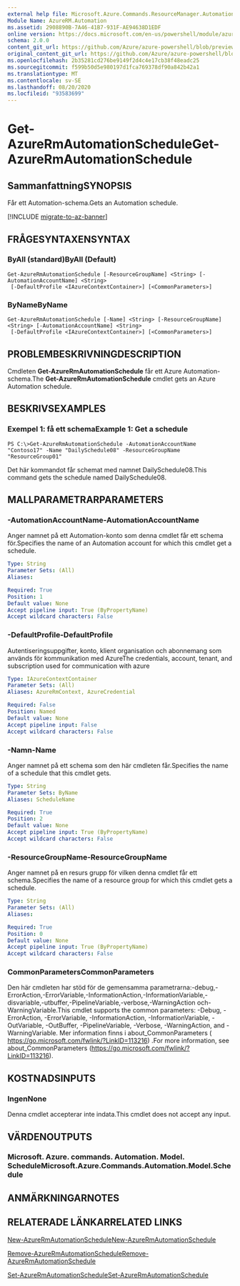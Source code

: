 ```yaml
---
external help file: Microsoft.Azure.Commands.ResourceManager.Automation.dll-Help.xml
Module Name: AzureRM.Automation
ms.assetid: 2908890B-7A46-41B7-931F-AE94638D1EDF
online version: https://docs.microsoft.com/en-us/powershell/module/azurerm.automation/get-azurermautomationschedule
schema: 2.0.0
content_git_url: https://github.com/Azure/azure-powershell/blob/preview/src/ResourceManager/Automation/Commands.Automation/help/Get-AzureRMAutomationSchedule.md
original_content_git_url: https://github.com/Azure/azure-powershell/blob/preview/src/ResourceManager/Automation/Commands.Automation/help/Get-AzureRMAutomationSchedule.md
ms.openlocfilehash: 2b35281cd276be9149f2d4c4e17cb38f48eadc25
ms.sourcegitcommit: f599b50d5e980197d1fca769378df90a842b42a1
ms.translationtype: MT
ms.contentlocale: sv-SE
ms.lasthandoff: 08/20/2020
ms.locfileid: "93583699"
---
```

# <span data-ttu-id="aa5d9-101">Get-AzureRmAutomationSchedule</span><span class="sxs-lookup"><span data-stu-id="aa5d9-101">Get-AzureRmAutomationSchedule</span></span>

## <span data-ttu-id="aa5d9-102">Sammanfattning</span><span class="sxs-lookup"><span data-stu-id="aa5d9-102">SYNOPSIS</span></span>
<span data-ttu-id="aa5d9-103">Får ett Automation-schema.</span><span class="sxs-lookup"><span data-stu-id="aa5d9-103">Gets an Automation schedule.</span></span>

[!INCLUDE [migrate-to-az-banner](../../includes/migrate-to-az-banner.md)]

## <span data-ttu-id="aa5d9-104">FRÅGESYNTAXEN</span><span class="sxs-lookup"><span data-stu-id="aa5d9-104">SYNTAX</span></span>

### <span data-ttu-id="aa5d9-105">ByAll (standard)</span><span class="sxs-lookup"><span data-stu-id="aa5d9-105">ByAll (Default)</span></span>
```
Get-AzureRmAutomationSchedule [-ResourceGroupName] <String> [-AutomationAccountName] <String>
 [-DefaultProfile <IAzureContextContainer>] [<CommonParameters>]
```

### <span data-ttu-id="aa5d9-106">ByName</span><span class="sxs-lookup"><span data-stu-id="aa5d9-106">ByName</span></span>
```
Get-AzureRmAutomationSchedule [-Name] <String> [-ResourceGroupName] <String> [-AutomationAccountName] <String>
 [-DefaultProfile <IAzureContextContainer>] [<CommonParameters>]
```

## <span data-ttu-id="aa5d9-107">PROBLEMBESKRIVNING</span><span class="sxs-lookup"><span data-stu-id="aa5d9-107">DESCRIPTION</span></span>
<span data-ttu-id="aa5d9-108">Cmdleten **Get-AzureRmAutomationSchedule** får ett Azure Automation-schema.</span><span class="sxs-lookup"><span data-stu-id="aa5d9-108">The **Get-AzureRmAutomationSchedule** cmdlet gets an Azure Automation schedule.</span></span>

## <span data-ttu-id="aa5d9-109">BESKRIVS</span><span class="sxs-lookup"><span data-stu-id="aa5d9-109">EXAMPLES</span></span>

### <span data-ttu-id="aa5d9-110">Exempel 1: få ett schema</span><span class="sxs-lookup"><span data-stu-id="aa5d9-110">Example 1: Get a schedule</span></span>
```
PS C:\>Get-AzureRmAutomationSchedule -AutomationAccountName "Contoso17" -Name "DailySchedule08" -ResourceGroupName "ResourceGroup01"
```

<span data-ttu-id="aa5d9-111">Det här kommandot får schemat med namnet DailySchedule08.</span><span class="sxs-lookup"><span data-stu-id="aa5d9-111">This command gets the schedule named DailySchedule08.</span></span>

## <span data-ttu-id="aa5d9-112">MALLPARAMETRAR</span><span class="sxs-lookup"><span data-stu-id="aa5d9-112">PARAMETERS</span></span>

### <span data-ttu-id="aa5d9-113">-AutomationAccountName</span><span class="sxs-lookup"><span data-stu-id="aa5d9-113">-AutomationAccountName</span></span>
<span data-ttu-id="aa5d9-114">Anger namnet på ett Automation-konto som denna cmdlet får ett schema för.</span><span class="sxs-lookup"><span data-stu-id="aa5d9-114">Specifies the name of an Automation account for which this cmdlet get a schedule.</span></span>

```yaml
Type: String
Parameter Sets: (All)
Aliases: 

Required: True
Position: 1
Default value: None
Accept pipeline input: True (ByPropertyName)
Accept wildcard characters: False
```

### <span data-ttu-id="aa5d9-115">-DefaultProfile</span><span class="sxs-lookup"><span data-stu-id="aa5d9-115">-DefaultProfile</span></span>
<span data-ttu-id="aa5d9-116">Autentiseringsuppgifter, konto, klient organisation och abonnemang som används för kommunikation med Azure</span><span class="sxs-lookup"><span data-stu-id="aa5d9-116">The credentials, account, tenant, and subscription used for communication with azure</span></span>

```yaml
Type: IAzureContextContainer
Parameter Sets: (All)
Aliases: AzureRmContext, AzureCredential

Required: False
Position: Named
Default value: None
Accept pipeline input: False
Accept wildcard characters: False
```

### <span data-ttu-id="aa5d9-117">-Namn</span><span class="sxs-lookup"><span data-stu-id="aa5d9-117">-Name</span></span>
<span data-ttu-id="aa5d9-118">Anger namnet på ett schema som den här cmdleten får.</span><span class="sxs-lookup"><span data-stu-id="aa5d9-118">Specifies the name of a schedule that this cmdlet gets.</span></span>

```yaml
Type: String
Parameter Sets: ByName
Aliases: ScheduleName

Required: True
Position: 2
Default value: None
Accept pipeline input: True (ByPropertyName)
Accept wildcard characters: False
```

### <span data-ttu-id="aa5d9-119">-ResourceGroupName</span><span class="sxs-lookup"><span data-stu-id="aa5d9-119">-ResourceGroupName</span></span>
<span data-ttu-id="aa5d9-120">Anger namnet på en resurs grupp för vilken denna cmdlet får ett schema.</span><span class="sxs-lookup"><span data-stu-id="aa5d9-120">Specifies the name of a resource group for which this cmdlet gets a schedule.</span></span>

```yaml
Type: String
Parameter Sets: (All)
Aliases: 

Required: True
Position: 0
Default value: None
Accept pipeline input: True (ByPropertyName)
Accept wildcard characters: False
```

### <span data-ttu-id="aa5d9-121">CommonParameters</span><span class="sxs-lookup"><span data-stu-id="aa5d9-121">CommonParameters</span></span>
<span data-ttu-id="aa5d9-122">Den här cmdleten har stöd för de gemensamma parametrarna:-debug,-ErrorAction,-ErrorVariable,-InformationAction,-InformationVariable,-disvariable,-utbuffer,-PipelineVariable,-verbose,-WarningAction och-WarningVariable.</span><span class="sxs-lookup"><span data-stu-id="aa5d9-122">This cmdlet supports the common parameters: -Debug, -ErrorAction, -ErrorVariable, -InformationAction, -InformationVariable, -OutVariable, -OutBuffer, -PipelineVariable, -Verbose, -WarningAction, and -WarningVariable.</span></span> <span data-ttu-id="aa5d9-123">Mer information finns i about_CommonParameters ( https://go.microsoft.com/fwlink/?LinkID=113216) .</span><span class="sxs-lookup"><span data-stu-id="aa5d9-123">For more information, see about_CommonParameters (https://go.microsoft.com/fwlink/?LinkID=113216).</span></span>

## <span data-ttu-id="aa5d9-124">KOSTNADS</span><span class="sxs-lookup"><span data-stu-id="aa5d9-124">INPUTS</span></span>

### <span data-ttu-id="aa5d9-125">Ingen</span><span class="sxs-lookup"><span data-stu-id="aa5d9-125">None</span></span>
<span data-ttu-id="aa5d9-126">Denna cmdlet accepterar inte indata.</span><span class="sxs-lookup"><span data-stu-id="aa5d9-126">This cmdlet does not accept any input.</span></span>

## <span data-ttu-id="aa5d9-127">VÄRDEN</span><span class="sxs-lookup"><span data-stu-id="aa5d9-127">OUTPUTS</span></span>

### <span data-ttu-id="aa5d9-128">Microsoft. Azure. commands. Automation. Model. Schedule</span><span class="sxs-lookup"><span data-stu-id="aa5d9-128">Microsoft.Azure.Commands.Automation.Model.Schedule</span></span>

## <span data-ttu-id="aa5d9-129">ANMÄRKNINGAR</span><span class="sxs-lookup"><span data-stu-id="aa5d9-129">NOTES</span></span>

## <span data-ttu-id="aa5d9-130">RELATERADE LÄNKAR</span><span class="sxs-lookup"><span data-stu-id="aa5d9-130">RELATED LINKS</span></span>

[<span data-ttu-id="aa5d9-131">New-AzureRmAutomationSchedule</span><span class="sxs-lookup"><span data-stu-id="aa5d9-131">New-AzureRmAutomationSchedule</span></span>](./New-AzureRMAutomationSchedule.md)

[<span data-ttu-id="aa5d9-132">Remove-AzureRmAutomationSchedule</span><span class="sxs-lookup"><span data-stu-id="aa5d9-132">Remove-AzureRmAutomationSchedule</span></span>](./Remove-AzureRMAutomationSchedule.md)

[<span data-ttu-id="aa5d9-133">Set-AzureRmAutomationSchedule</span><span class="sxs-lookup"><span data-stu-id="aa5d9-133">Set-AzureRmAutomationSchedule</span></span>](./Set-AzureRMAutomationSchedule.md)


